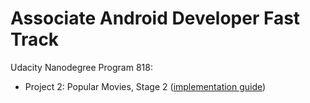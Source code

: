 # Associate Android Developer Fast Track
Udacity Nanodegree Program 818:
  - Project 2: Popular Movies, Stage 2 ([implementation guide](https://docs.google.com/document/d/1ZlN1fUsCSKuInLECcJkslIqvpKlP7jWL2TP9m6UiA6I/pub?embedded=true#h.7sxo8jefdfll))
